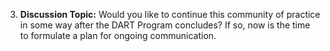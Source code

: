 3. **Discussion Topic:** Would you like to continue this community of practice in some way after the DART Program concludes? If so, now is the time to formulate a plan for ongoing communication.
